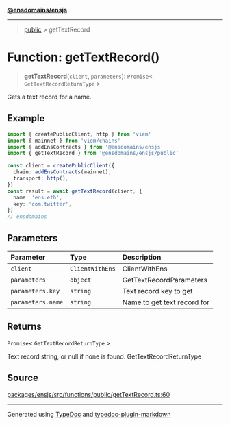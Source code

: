 [**@ensdomains/ensjs**](../README.md)

---

> [public](README.md) > getTextRecord

# Function: getTextRecord()

> **getTextRecord**(`client`, `parameters`): `Promise`\< `GetTextRecordReturnType` \>

Gets a text record for a name.

## Example

```ts
import { createPublicClient, http } from 'viem'
import { mainnet } from 'viem/chains'
import { addEnsContracts } from '@ensdomains/ensjs'
import { getTextRecord } from '@ensdomains/ensjs/public'

const client = createPublicClient({
  chain: addEnsContracts(mainnet),
  transport: http(),
})
const result = await getTextRecord(client, {
  name: 'ens.eth',
  key: 'com.twitter',
})
// ensdomains
```

## Parameters

| Parameter         | Type            | Description                 |
| :---------------- | :-------------- | :-------------------------- |
| `client`          | `ClientWithEns` | ClientWithEns               |
| `parameters`      | `object`        | GetTextRecordParameters     |
| `parameters.key`  | `string`        | Text record key to get      |
| `parameters.name` | `string`        | Name to get text record for |

## Returns

`Promise`\< `GetTextRecordReturnType` \>

Text record string, or null if none is found. GetTextRecordReturnType

## Source

[packages/ensjs/src/functions/public/getTextRecord.ts:60](https://github.com/ensdomains/ensjs-v3/blob/62fd2c82/packages/ensjs/src/functions/public/getTextRecord.ts#L60)

---

Generated using [TypeDoc](https://typedoc.org/) and [typedoc-plugin-markdown](https://www.npmjs.com/package/typedoc-plugin-markdown)
